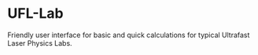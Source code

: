 # UFL-Lab
Friendly user interface for basic and quick calculations for typical Ultrafast Laser Physics Labs.
